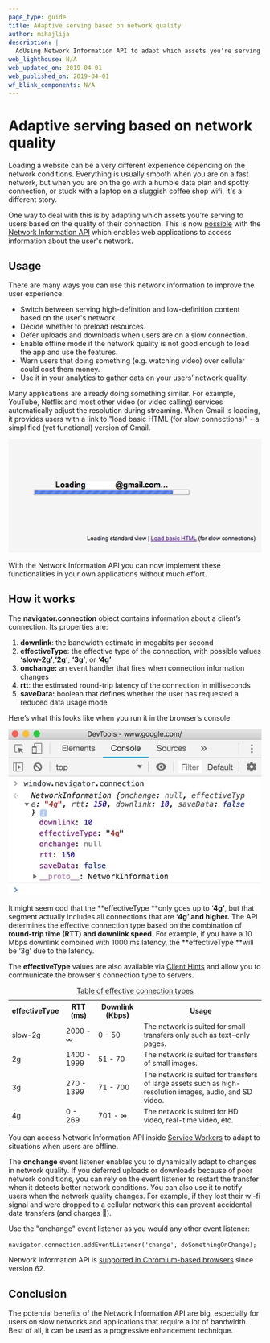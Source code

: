 ```yaml
---
page_type: guide
title: Adaptive serving based on network quality
author: mihajlija
description: |
  AdUsing Network Information API to adapt which assets you're serving to users based on the quality of their connection.
web_lighthouse: N/A
web_updated_on: 2019-04-01
web_published_on: 2019-04-01
wf_blink_components: N/A
---
```


# Adaptive serving based on network quality

Loading a website can be a very different experience depending on the network conditions. Everything is usually smooth when you are on a fast network, but when you are on the go with a humble data plan and spotty connection, or stuck with a laptop on a sluggish coffee shop wifi, it's a different story.

One way to deal with this is by adapting which assets you're serving to users based on the quality of their connection. This is now [possible](https://caniuse.com/#feat=netinfo) with the [Network Information API](https://developer.mozilla.org/en-US/docs/Web/API/Network_Information_API) which enables web applications to access information about the user's network.

## Usage

There are many ways you can use this network information to improve the user experience:

* Switch between serving high-definition and low-definition content based on the user's network. 
* Decide whether to preload resources. 
* Defer uploads and downloads when users are on a slow connection. 
* Enable offline mode if the network quality is not good enough to load the app and use the features.
* Warn users that doing something (e.g. watching video) over cellular could cost them money.
* Use it in your analytics to gather data on your users’ network quality.

Many applications are already doing something similar. For example, YouTube, Netflix and most other video (or video calling) services automatically adjust the resolution during streaming. When Gmail is loading, it provides users with a link to "load basic HTML (for slow connections)" - a simplified (yet functional) version of Gmail. 

![A link to load basic HTML version of Gmail when users are on slow connections](loading_gmail_slow_connection.png)

With the Network Information API you can now implement these functionalities in your own applications without much effort.

## How it works

The **navigator.connection** object contains information about a client’s connection. Its properties are:

1. **downlink**: the bandwidth estimate in megabits per second
2. **effectiveType**: the effective type of the connection, with possible values **‘slow-2g’**,**‘2g’**, **‘3g’**, or **‘4g’**
3. **onchange:** an event handler that fires when connection information changes
4. **rtt**: the estimated round-trip latency of the connection in milliseconds
5. **saveData:** boolean that defines whether the user has requested a reduced data usage mode 

Here’s what this looks like when you run it in the browser’s console:

![Chrome DevTools console displaying the values of navigator.connection object's properties](network_information_in_console.jpg)

It might seem odd that the **effectiveType **only goes up to ‘**4g’**, but that segment actually includes all connections that are **‘4g’ and higher.** The API determines the effective connection type based on the combination of **round-trip time (RTT) and downlink speed**. For example, if you have a 10 Mbps downlink combined with 1000 ms latency, the **effectiveType **will be ‘3g’ due to the latency. 

The **effectiveType** values are also available via [Client Hints](https://www.chromestatus.com/features/5407907378102272) and allow you to communicate the browser's connection type to servers.

<table>
  <caption><a href="https://wicg.github.io/netinfo/#effective-connection-types">Table of effective connection types</a></caption>
  <tr>
    <th>effectiveType</th>
    <th>RTT (ms)</th>
    <th>Downlink (Kbps)</th>
    <th>Usage</th>
  </tr>
  <tr>
    <td>slow-2g</td>
    <td>2000 - ∞</td>
    <td>0 - 50</td>
    <td>The network is suited for small transfers only such as text-only pages.</td>
  </tr>
  <tr>
    <td>2g</td>
    <td>1400 - 1999</td>
    <td>51 - 70</td>
    <td>The network is suited for transfers of small images.</td>
  </tr>
  <tr>
    <td>3g</td>
    <td>270 - 1399</td>
    <td>71 - 700</td>
    <td>The network is suited for transfers of large assets such as high-resolution images, audio, and SD video.</td>
  </tr>
  <tr>
    <td>4g</td>
    <td>0 - 269</td>
    <td>701 - ∞</td>
    <td>The network is suited for HD video, real-time video, etc.</td>
  </tr>
</table>

<div class="aside note">You can access Network Information API inside <a href="https://developer.mozilla.org/en-US/docs/Web/API/ServiceWorker">Service Workers</a> to adapt to situations when users are offline.</div>

The **onchange** event listener enables you to dynamically adapt to changes in network quality. If you deferred uploads or downloads because of poor network conditions, you can rely on the event listener to restart the transfer when it detects better network conditions. You can also use it to notify users when the network quality changes. For example, if they lost their wi-fi signal and were dropped to a cellular network this can prevent accidental data transfers (and charges 💸).

Use the "onchange" event listener as you would any other event listener:

`navigator.connection.addEventListener('change', doSomethingOnChange);`


<div class="aside note warning">Network information API is <a href="https://caniuse.com/#feat=netinfo">supported in Chromium-based browsers</a> since version 62.</div>

## Conclusion 

The potential benefits of the Network Information API are big, especially for users on slow networks and applications that require a lot of bandwidth. Best of all, it can be used as a progressive enhancement technique.


